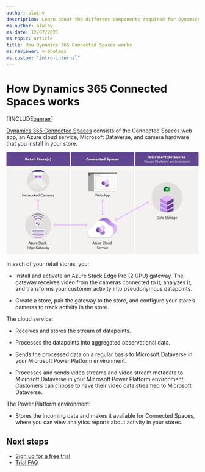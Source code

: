 ```yaml
---
author: alwinv
description: Learn about the different components required for Dynamics 365 Connected Spaces and how it works
ms.author: alwinv
ms.date: 12/07/2021
ms.topic: article
title: How Dynamics 365 Connected Spaces works
ms.reviewer: v-bholmes
ms.custom: "intro-internal"
---
```


# How Dynamics 365 Connected Spaces works

[!INCLUDE[banner](includes/banner.md)]

[Dynamics 365 Connected Spaces](index.md) consists of the Connected Spaces web app, an Azure cloud service, Microsoft Dataverse, and camera hardware that you install in your store.

![Illustration of retail store, Azure cloud service and Power Platorm components.](media/how-connected-spaces-works.jpg "Illustration of retail store, Azure cloud service and Power Platform components")
 
In each of your retail stores, you:

- Install and activate an Azure Stack Edge Pro (2 GPU) gateway. The gateway receives video from the cameras connected to it, analyzes it, and transforms your customer activity into pseudonymous datapoints.

- Create a store, pair the gateway to the store, and configure your store’s cameras to track activity in the store.

The cloud service:

- Receives and stores the stream of datapoints.

- Processes the datapoints into aggregated observational data.

- Sends the processed data on a regular basis to Microsoft Dataverse in your Microsoft Power Platform environment.

- Processes and sends video streams and video stream metadata to Microsoft Dataverse in your Microsoft Power Platform environment. Customers can choose to have their video data streamed to Microsoft Dataverse.  

The Power Platform environment:

- Stores the incoming data and makes it available for Connected Spaces, where you can view analytics reports about activity in your stores.

## Next steps

- [Sign up for a free trial](trial-signup.md)
- [Trial FAQ](trial-faq.md)


